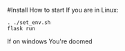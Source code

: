 #Install
How to start 
If you are in Linux:
```
. ./set_env.sh
flask run
```
If on windows
You're doomed
